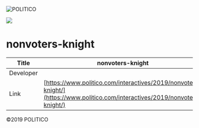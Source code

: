 ![POLITICO](https://rawgithub.com/The-Politico/src/master/images/logo/badge.png)

![](dist/images/share.jpg)

# nonvoters-knight

| Title | nonvoters-knight |
|-|-|
| Developer    |  |
| Link | [https://www.politico.com/interactives/2019/nonvoters-knight/](https://www.politico.com/interactives/2019/nonvoters-knight/) |


©2019 POLITICO
